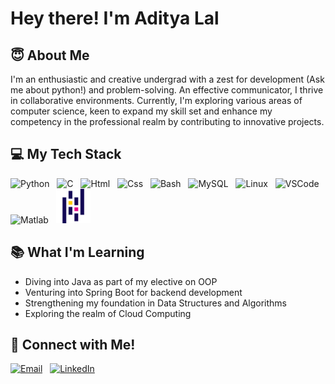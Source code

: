 # Hey there! I'm Aditya Lal

## 😇 About Me

I'm an enthusiastic and creative undergrad with a zest for development (Ask me about python!) and problem-solving. An effective communicator, I thrive in collaborative environments. Currently, I'm exploring various areas of computer science, keen to expand my skill set and enhance my competency in the professional realm by contributing to innovative projects. 

## 💻 My Tech Stack

<p align="left">
    <img src="https://www.vectorlogo.zone/logos/python/python-icon.svg" alt="Python" width="55" height="55"/>&nbsp;&nbsp;
    <img src="https://upload.wikimedia.org/wikipedia/commons/1/18/C_Programming_Language.svg" alt="C" width="55" height="55"/>&nbsp;&nbsp;
    <img src="https://www.vectorlogo.zone/logos/w3_html5/w3_html5-icon.svg" alt="Html" width="55" height="55"/>&nbsp;&nbsp;
    <img src="https://www.vectorlogo.zone/logos/w3_css/w3_css-icon.svg" alt="Css" width="55" height="55"/>&nbsp;&nbsp;
    <img src="https://upload.wikimedia.org/wikipedia/commons/4/4b/Bash_Logo_Colored.svg" alt="Bash" width="55" height="55"/>&nbsp;&nbsp;
    <img src="https://www.vectorlogo.zone/logos/mysql/mysql-icon.svg" alt="MySQL" width="55" height="55"/>&nbsp;&nbsp;
    <img src="https://www.vectorlogo.zone/logos/linux/linux-icon.svg" alt="Linux" width="55" height="55"/>&nbsp;&nbsp;
    <img src="https://upload.vectorlogo.zone/logos/visualstudio_code/images/0aea25bb-27bb-427f-8d65-f999bf0cba67.svg" alt="VSCode" width="55" height="55"/>&nbsp;&nbsp;
    <img src="https://upload.wikimedia.org/wikipedia/commons/2/21/Matlab_Logo.png" alt="Matlab" width="55" height="55"/>&nbsp;&nbsp;
    <img src="https://github.com/devicons/devicon/blob/master/icons/pandas/pandas-original.svg" alt="Pandas" width="55" height="55"/>&nbsp;&nbsp;
</p>

## 📚 What I'm Learning

- Diving into Java as part of my elective on OOP
- Venturing into Spring Boot for backend development
- Strengthening my foundation in Data Structures and Algorithms
- Exploring the realm of Cloud Computing

## 📮 Connect with Me!

<p align="left">
    <a href="mailto:aditya17lal@gmail.com"><img src="https://www.vectorlogo.zone/logos/gmail/gmail-icon.svg" alt="Email" width="55" height="55"/></a>&nbsp;&nbsp;
    <a href="https://www.linkedin.com/in/adityalal1/"><img src="https://www.vectorlogo.zone/logos/linkedin/linkedin-icon.svg" alt="LinkedIn" width="50" height="50"/></a>
</p>

